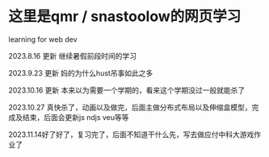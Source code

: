 # 这里是qmr / snastoolow的网页学习
learning for web dev


2023.8.16 更新 继续暑假前段时间的学习

2023.9.23 更新 妈的为什么hust吊事如此之多

2023.10.16 更新 本来以为需要一个学期的，看来这个学期没过一般就能杀了

2023.10.27 真快杀了，动画以及做完，后面主做分布式布局以及伸缩盒模型，完成及结束，后面会更新js ndjs veu等等


2023.11.14好了好了，复习完了，后面不知道干什么先，写去做应付中科大游戏作业了